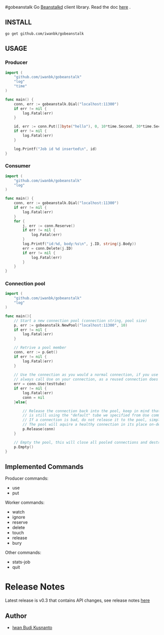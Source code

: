 #gobeanstalk
Go [Beanstalkd](http://kr.github.io/beanstalkd/) client library.
Read the doc [here](http://godoc.org/github.com/iwanbk/gobeanstalk) .

## INSTALL
	go get github.com/iwanbk/gobeanstalk


## USAGE

### Producer
```go
import (
	"github.com/iwanbk/gobeanstalk"
	"log"
	"time"
)

func main() {
	conn, err := gobeanstalk.Dial("localhost:11300")
	if err != nil {
		log.Fatal(err)
	}

	id, err := conn.Put([]byte("hello"), 0, 10*time.Second, 30*time.Second)
	if err != nil {
		log.Fatal(err)
	}

	log.Printf("Job id %d inserted\n", id)
}

```

### Consumer
```go
import (
	"github.com/iwanbk/gobeanstalk"
	"log"
)

func main() {
	conn, err := gobeanstalk.Dial("localhost:11300")
	if err != nil {
		log.Fatal(err)
	}
	for {
		j, err := conn.Reserve()
		if err != nil {
			log.Fatal(err)
		}
		log.Printf("id:%d, body:%s\n", j.ID, string(j.Body))
		err = conn.Delete(j.ID)
		if err != nil {
			log.Fatal(err)
		}
	}
}
```


### Connection pool
```go
import (
	"github.com/iwanbk/gobeanstalk"
	"log"
)

func main(){
	// Start a new connection pool (connection string, pool size)
	p, err := gobeanstalk.NewPool("localhost:11300", 10)
	if err != nil {
		log.Fatal(err)
	}

	// Retrive a pool member
	conn, err := p.Get()
	if err != nil {
		log.Fatal(err)
	}
	
	// Use the connection as you would a normal connection, if you use multiple tubes
	// always call Use on your connection, as a reused connection does not reset the tubei.
	err = conn.Use(testtube)
	if err != nil {
		log.Fatal(err)
		conn = nil
	}else{

		// Release the connection back into the pool, keep in mind that this connection 
		// is still using the "default" tube we specified from Use command.
		// If a connection is bad, do not release it to the pool, simply derefrence it.
		// The pool will aquire a healthy connection in its place on-demand.
		p.Release(conn)
	}

	// Empty the pool, this will close all pooled connections and destroy the pool
	p.Empty()
}
```


## Implemented Commands

Producer commands:

* use
* put

Worker commands:

* watch
* ignore
* reserve
* delete
* touch
* release
* bury

Other commands:

* stats-job
* quit


# Release Notes
Latest release is v0.3 that contains API changes, see release notes [here](https://github.com/iwanbk/gobeanstalk/blob/master/ReleaseNotes.txt)

## Author

* [Iwan Budi Kusnanto](http://iwan.my.id)

